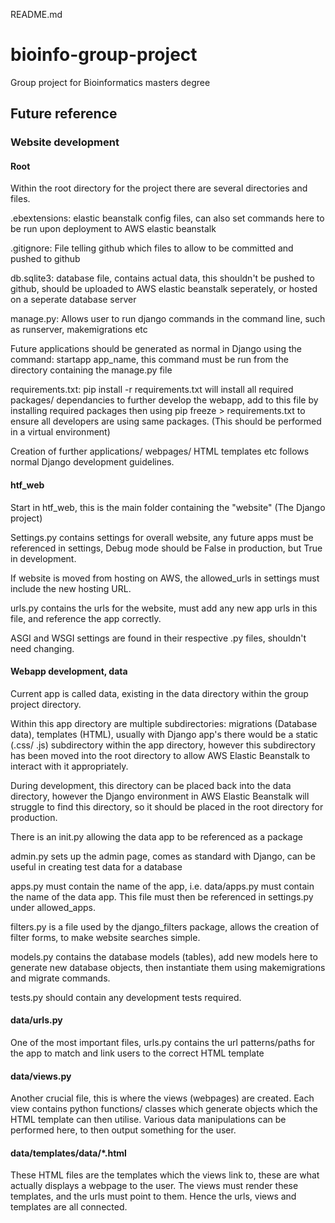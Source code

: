 README.md
# bioinfo-group-project
Group project for Bioinformatics masters degree


## Future reference 

### Website development


#### Root

Within the root directory for the project there are several directories and files. 

.ebextensions: elastic beanstalk config files, can also set commands here to be run upon deployment to AWS elastic beanstalk

.gitignore: File telling github which files to allow to be committed and pushed to github

db.sqlite3: database file, contains actual data, this shouldn't be pushed to github, should be uploaded to AWS elastic beanstalk seperately, or hosted on a seperate database server

manage.py: Allows user to run django commands in the command line, such as runserver, makemigrations etc

Future applications should be generated as normal in Django using the command: startapp app_name, this command must be run from the directory containing the manage.py file

requirements.txt: pip install -r requirements.txt will install all required packages/ dependancies to further develop the webapp, add to this file by installing required packages then using pip freeze > requirements.txt to ensure all developers are using same packages.
(This should be performed in a virtual environment)


Creation of further applications/ webpages/ HTML templates etc follows normal Django development guidelines.


#### htf_web

Start in htf_web, this is the main folder containing the "website" (The Django project)

Settings.py contains settings for overall website, any future apps must be referenced in settings, Debug mode should be False in production, but True in development.

If website is moved from hosting on AWS, the allowed_urls in settings must include the new hosting URL.

urls.py contains the urls for the website, must add any new app urls in this file, and reference the app correctly.

ASGI and WSGI settings are found in their respective .py files, shouldn't need changing.


#### Webapp development, data

Current app is called data, existing in the data directory within the group project directory.

Within this app directory are multiple subdirectories: migrations (Database data), templates (HTML), usually with Django app's there would be a static (.css/ .js) subdirectory within the app directory, however this subdirectory has been moved into the root directory to allow AWS Elastic Beanstalk to interact with it appropriately.

During development, this directory can be placed back into the data directory, however the Django environment in AWS Elastic Beanstalk will struggle to find this directory, so it should be placed in the root directory for production. 

There is an init.py allowing the data app to be referenced as a package

admin.py sets up the admin page, comes as standard with Django, can be useful in creating test data for a database

apps.py must contain the name of the app, i.e. data/apps.py must contain the name of the data app. This file must then be referenced in settings.py under allowed_apps.

filters.py is a file used by the django_filters package, allows the creation of filter forms, to make website searches simple.

models.py contains the database models (tables), add new models here to generate new database objects, then instantiate them using makemigrations and migrate commands.

tests.py should contain any development tests required.


#### data/urls.py

One of the most important files, urls.py contains the url patterns/paths for the app to match and link users to the correct HTML template


#### data/views.py

Another crucial file, this is where the views (webpages) are created. Each view contains python functions/ classes which generate objects which the HTML template can then utilise. Various data manipulations can be performed here, to then output something for the user.


#### data/templates/data/*.html

These HTML files are the templates which the views link to, these are what actually displays a webpage to the user. The views must render these templates, and the urls must point to them. Hence the urls, views and templates are all connected.


